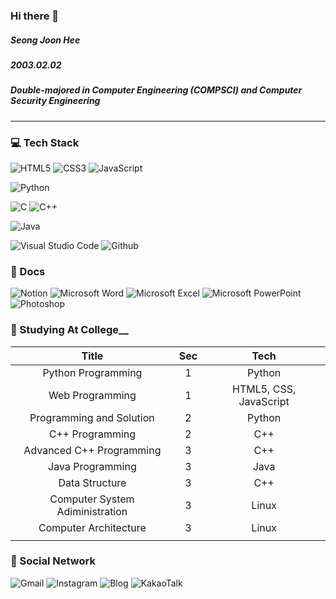 ### Hi there 👋

##### Seong Joon Hee
##### 2003.02.02
##### Double-majored in Computer Engineering (COMPSCI) and Computer Security Engineering
<hr>

  
### 💻 Tech Stack
![HTML5](https://img.shields.io/badge/html5-%23E34F26.svg?style=for-the-badge&logo=html5&logoColor=white)
![CSS3](https://img.shields.io/badge/css3-%231572B6.svg?style=for-the-badge&logo=css3&logoColor=white)
![JavaScript](https://img.shields.io/badge/javascript-%23F7DF1E.svg?style=for-the-badge&logo=javascript&logoColor=%23323330)

![Python](https://img.shields.io/badge/python-3670A0?style=for-the-badge&logo=python&logoColor=ffdd54)

![C](https://img.shields.io/badge/c-%2300599C.svg?style=for-the-badge&logo=c&logoColor=white)
![C++](https://img.shields.io/badge/c++-%2300599C.svg?style=for-the-badge&logo=c%2B%2B&logoColor=white)

![Java](https://img.shields.io/badge/Java-ED8B00?style=for-the-badge&logo=java&logoColor=white)

![Visual Studio Code](https://img.shields.io/badge/Visual%20Studio%20Code-0078d7.svg?style=for-the-badge&logo=visual-studio-code&logoColor=white)
![Github](http://img.shields.io/badge/-Github-181717?style=for-the-badge&logo=Github&logoColor=white)




### 📑 Docs
![Notion](https://img.shields.io/badge/Notion-%23000000.svg?style=for-the-badge&logo=notion&logoColor=white)
![Microsoft Word](https://img.shields.io/badge/Microsoft_Word-2B579A?style=for-the-badge&logo=microsoft-word&logoColor=white)
![Microsoft Excel](https://img.shields.io/badge/Microsoft_Excel-217346?style=for-the-badge&logo=microsoft-excel&logoColor=white)
![Microsoft PowerPoint](https://img.shields.io/badge/Microsoft_PowerPoint-B7472A?style=for-the-badge&logo=microsoft-powerpoint&logoColor=white)
![Photoshop](https://img.shields.io/badge/Adobe%20Photoshop-31A8FF.svg?style=for-the-badge&logo=adobe-photoshop&logoColor=000000)




### 🏫 Studying At College__
<div>

  |Title|Sec|Tech|
|:---:|:---:|:---:|
|Python Programming|1|Python|
|Web Programming|1|HTML5, CSS, JavaScript|
|Programming and Solution|2|Python|
|C++ Programming|2|C++|
|Advanced C++ Programming|3|C++|
|Java Programming|3|Java|
|Data Structure|3|C++|
|Computer System Adiministration|3|Linux|
|Computer Architecture|3|Linux|
 ||||
</div>




### 📱 Social Network
![Gmail](https://img.shields.io/badge/Gmail-D14836?style=for-the-badge&logo=gmail&logoColor=white)
![Instagram](https://img.shields.io/badge/Instagram-%23E4405F.svg?style=for-the-badge&logo=Instagram&logoColor=white)
![Blog](https://img.shields.io/badge/NaverBlog-3DDC84?style=for-the-badge&logo=Naver&logoColor=white)
![KakaoTalk](https://img.shields.io/badge/kakaotalk-ffcd00.svg?style=for-the-badge&logo=kakaotalk&logoColor=000000)


